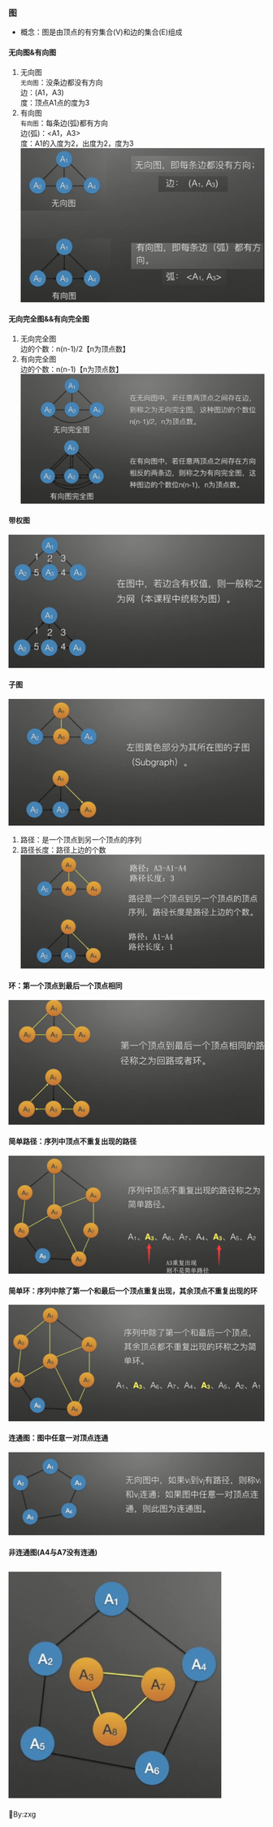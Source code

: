 ### 图
- 概念：图是由顶点的有穷集合(V)和边的集合(E)组成
#### 无向图&有向图  
1.  无向图  
`无向图`：没条边都没有方向  
边：(A1，A3)  
度：顶点A1点的度为3  
2.  有向图  
`有向图`：每条边(弧)都有方向  
边(弧)：<A1，A3>  
度：A1的入度为2，出度为2，度为3  
![无向图&有向图](/5.图/png/无向图&有向图.png)  
#### 无向完全图&&有向完全图  
1.  无向完全图  
边的个数：n(n-1)/2【n为顶点数】  
2.  有向完全图  
边的个数：n(n-1)【n为顶点数】  
![无向完全图&&有向完全图](/5.图/png/无向完全图&&有向完全图.png)  
#### 带权图  
![带权图](/5.图/png/带权图.png)  
#### 子图  
![子图](/5.图/png/子图.png)  
1.  路径：是一个顶点到另一个顶点的序列  
2.  路径长度：路径上边的个数  
![路径](/5.图/png/路径.png)  
#### 环：第一个顶点到最后一个顶点相同  
![环](/5.图/png/环.png)  
#### 简单路径：序列中顶点不重复出现的路径  
![简单路径](/5.图/png/简单路径.png)  
#### 简单环：序列中除了第一个和最后一个顶点重复出现，其余顶点不重复出现的环  
![简单环](/5.图/png/简单环.png)  
#### 连通图：图中任意一对顶点连通  
![连通图](/5.图/png/连通图.png)  
#### 非连通图(A4与A7没有连通)  
![非连通图](/5.图/png/非连通图.png)  
---
:bookmark:By:zxg  
